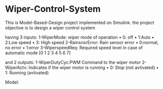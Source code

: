 # Wiper-Control-System

This is Model-Based-Design project implemented on Simulink.
the project objective is to design a wiper control system 

having 3 inputs:
1-WiperMode: wiper mode of operation
  • 0: off
  • 1:Auto
  • 2:Low speed
  • 3: High speed
2-RainsnsrError: Rain sensor error
  • 0:normal, no error
  • 1:error
3-WiperspeedReq: Required speed level in case of automatic mode [0 1 2 3 4 5 6 7]

and 2 outputs:
1-WiperDutyCyc:PWM Command to the wiper motor
2-WiperActv: Indicates if the wiper motor is running
  • 0: Stop (not avtivated)
  • 1: Running (avtivated)

Model:





